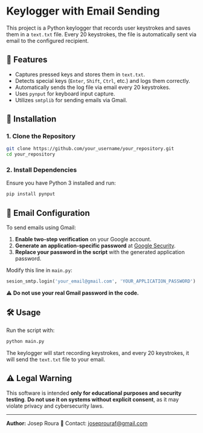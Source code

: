 # Keylogger with Email Sending

This project is a Python keylogger that records user keystrokes and saves them in a `text.txt` file. Every 20 keystrokes, the file is automatically sent via email to the configured recipient.

## 📌 Features
- Captures pressed keys and stores them in `text.txt`.
- Detects special keys (`Enter`, `Shift`, `Ctrl`, etc.) and logs them correctly.
- Automatically sends the log file via email every 20 keystrokes.
- Uses `pynput` for keyboard input capture.
- Utilizes `smtplib` for sending emails via Gmail.

## 🚀 Installation
### 1. Clone the Repository
```sh
git clone https://github.com/your_username/your_repository.git
cd your_repository
```

### 2. Install Dependencies
Ensure you have Python 3 installed and run:
```sh
pip install pynput
```

## 📧 Email Configuration
To send emails using Gmail:
1. **Enable two-step verification** on your Google account.
2. **Generate an application-specific password** at [Google Security](https://myaccount.google.com/security).
3. **Replace your password in the script** with the generated application password.

Modify this line in `main.py`:
```python
sesion_smtp.login('your_email@gmail.com', 'YOUR_APPLICATION_PASSWORD')
```

⚠ **Do not use your real Gmail password in the code.**

## 🛠️ Usage
Run the script with:
```sh
python main.py
```
The keylogger will start recording keystrokes, and every 20 keystrokes, it will send the `text.txt` file to your email.

## ⚠️ Legal Warning
This software is intended **only for educational purposes and security testing**. **Do not use it on systems without explicit consent**, as it may violate privacy and cybersecurity laws.

---
**Author:** Josep Roura
📧 Contact: joseprouraf@gmail.com

